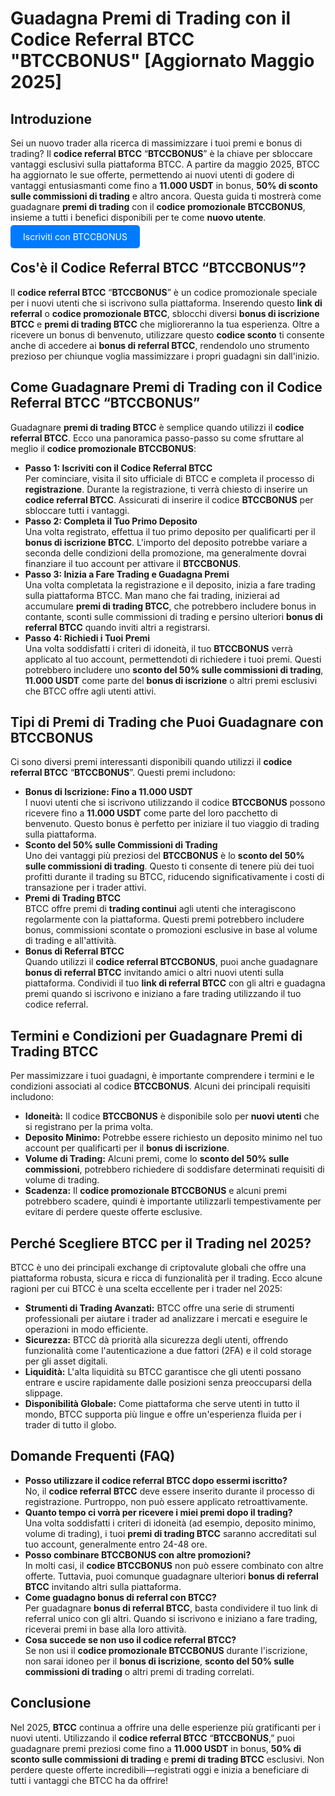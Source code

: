 <h1>Guadagna Premi di Trading con il Codice Referral BTCC "BTCCBONUS" [Aggiornato Maggio 2025]</h1>

</header>

<section>
    <h2>Introduzione</h2>
    <p>Sei un nuovo trader alla ricerca di massimizzare i tuoi premi e bonus di trading? Il <strong>codice referral BTCC</strong> “<strong>BTCCBONUS</strong>” è la chiave per sbloccare vantaggi esclusivi sulla piattaforma BTCC. A partire da maggio 2025, BTCC ha aggiornato le sue offerte, permettendo ai nuovi utenti di godere di vantaggi entusiasmanti come fino a <strong>11.000 USDT</strong> in bonus, <strong>50% di sconto sulle commissioni di trading</strong> e altro ancora. Questa guida ti mostrerà come guadagnare <strong>premi di trading</strong> con il <strong>codice promozionale BTCCBONUS</strong>, insieme a tutti i benefici disponibili per te come <strong>nuovo utente</strong>.</p>
</section>
<p><a href="https://partner.btcc.com/us/c/BTCCBONUS/9303" target="_blank" style="color: white; background-color: #007bff; padding: 10px 20px; text-decoration: none; border-radius: 5px;">Iscriviti con BTCCBONUS</a></p>
<section>
    <h2>Cos'è il Codice Referral BTCC “BTCCBONUS”?</h2>
    <p>Il <strong>codice referral BTCC</strong> “<strong>BTCCBONUS</strong>” è un codice promozionale speciale per i nuovi utenti che si iscrivono sulla piattaforma. Inserendo questo <strong>link di referral</strong> o <strong>codice promozionale BTCC</strong>, sblocchi diversi <strong>bonus di iscrizione BTCC</strong> e <strong>premi di trading BTCC</strong> che miglioreranno la tua esperienza. Oltre a ricevere un bonus di benvenuto, utilizzare questo <strong>codice sconto</strong> ti consente anche di accedere ai <strong>bonus di referral BTCC</strong>, rendendolo uno strumento prezioso per chiunque voglia massimizzare i propri guadagni sin dall'inizio.</p>
</section>

<section>
    <h2>Come Guadagnare Premi di Trading con il Codice Referral BTCC “BTCCBONUS”</h2>
    <p>Guadagnare <strong>premi di trading BTCC</strong> è semplice quando utilizzi il <strong>codice referral BTCC</strong>. Ecco una panoramica passo-passo su come sfruttare al meglio il <strong>codice promozionale BTCCBONUS</strong>:</p>
    <ul>
        <li><strong>Passo 1: Iscriviti con il Codice Referral BTCC</strong><br>Per cominciare, visita il sito ufficiale di BTCC e completa il processo di <strong>registrazione</strong>. Durante la registrazione, ti verrà chiesto di inserire un <strong>codice referral BTCC</strong>. Assicurati di inserire il codice <strong>BTCCBONUS</strong> per sbloccare tutti i vantaggi.</li>
        <li><strong>Passo 2: Completa il Tuo Primo Deposito</strong><br>Una volta registrato, effettua il tuo primo deposito per qualificarti per il <strong>bonus di iscrizione BTCC</strong>. L'importo del deposito potrebbe variare a seconda delle condizioni della promozione, ma generalmente dovrai finanziare il tuo account per attivare il <strong>BTCCBONUS</strong>.</li>
        <li><strong>Passo 3: Inizia a Fare Trading e Guadagna Premi</strong><br>Una volta completata la registrazione e il deposito, inizia a fare trading sulla piattaforma BTCC. Man mano che fai trading, inizierai ad accumulare <strong>premi di trading BTCC</strong>, che potrebbero includere bonus in contante, sconti sulle commissioni di trading e persino ulteriori <strong>bonus di referral BTCC</strong> quando inviti altri a registrarsi.</li>
        <li><strong>Passo 4: Richiedi i Tuoi Premi</strong><br>Una volta soddisfatti i criteri di idoneità, il tuo <strong>BTCCBONUS</strong> verrà applicato al tuo account, permettendoti di richiedere i tuoi premi. Questi potrebbero includere uno <strong>sconto del 50% sulle commissioni di trading</strong>, <strong>11.000 USDT</strong> come parte del <strong>bonus di iscrizione</strong> o altri premi esclusivi che BTCC offre agli utenti attivi.</li>
    </ul>
</section>

<section>
    <h2>Tipi di Premi di Trading che Puoi Guadagnare con BTCCBONUS</h2>
    <p>Ci sono diversi premi interessanti disponibili quando utilizzi il <strong>codice referral BTCC</strong> “<strong>BTCCBONUS</strong>”. Questi premi includono:</p>
    <ul>
        <li><strong>Bonus di Iscrizione: Fino a 11.000 USDT</strong><br>I nuovi utenti che si iscrivono utilizzando il codice <strong>BTCCBONUS</strong> possono ricevere fino a <strong>11.000 USDT</strong> come parte del loro pacchetto di benvenuto. Questo bonus è perfetto per iniziare il tuo viaggio di trading sulla piattaforma.</li>
        <li><strong>Sconto del 50% sulle Commissioni di Trading</strong><br>Uno dei vantaggi più preziosi del <strong>BTCCBONUS</strong> è lo <strong>sconto del 50% sulle commissioni di trading</strong>. Questo ti consente di tenere più dei tuoi profitti durante il trading su BTCC, riducendo significativamente i costi di transazione per i trader attivi.</li>
        <li><strong>Premi di Trading BTCC</strong><br>BTCC offre premi di <strong>trading continui</strong> agli utenti che interagiscono regolarmente con la piattaforma. Questi premi potrebbero includere bonus, commissioni scontate o promozioni esclusive in base al volume di trading e all'attività.</li>
        <li><strong>Bonus di Referral BTCC</strong><br>Quando utilizzi il <strong>codice referral BTCCBONUS</strong>, puoi anche guadagnare <strong>bonus di referral BTCC</strong> invitando amici o altri nuovi utenti sulla piattaforma. Condividi il tuo <strong>link di referral BTCC</strong> con gli altri e guadagna premi quando si iscrivono e iniziano a fare trading utilizzando il tuo codice referral.</li>
    </ul>
</section>

<section>
    <h2>Termini e Condizioni per Guadagnare Premi di Trading BTCC</h2>
    <p>Per massimizzare i tuoi guadagni, è importante comprendere i termini e le condizioni associati al codice <strong>BTCCBONUS</strong>. Alcuni dei principali requisiti includono:</p>
    <ul>
        <li><strong>Idoneità:</strong> Il codice <strong>BTCCBONUS</strong> è disponibile solo per <strong>nuovi utenti</strong> che si registrano per la prima volta.</li>
        <li><strong>Deposito Minimo:</strong> Potrebbe essere richiesto un deposito minimo nel tuo account per qualificarti per il <strong>bonus di iscrizione</strong>.</li>
        <li><strong>Volume di Trading:</strong> Alcuni premi, come lo <strong>sconto del 50% sulle commissioni</strong>, potrebbero richiedere di soddisfare determinati requisiti di volume di trading.</li>
        <li><strong>Scadenza:</strong> Il <strong>codice promozionale BTCCBONUS</strong> e alcuni premi potrebbero scadere, quindi è importante utilizzarli tempestivamente per evitare di perdere queste offerte esclusive.</li>
    </ul>
</section>

<section>
    <h2>Perché Scegliere BTCC per il Trading nel 2025?</h2>
    <p>BTCC è uno dei principali exchange di criptovalute globali che offre una piattaforma robusta, sicura e ricca di funzionalità per il trading. Ecco alcune ragioni per cui BTCC è una scelta eccellente per i trader nel 2025:</p>
    <ul>
        <li><strong>Strumenti di Trading Avanzati:</strong> BTCC offre una serie di strumenti professionali per aiutare i trader ad analizzare i mercati e eseguire le operazioni in modo efficiente.</li>
        <li><strong>Sicurezza:</strong> BTCC dà priorità alla sicurezza degli utenti, offrendo funzionalità come l'autenticazione a due fattori (2FA) e il cold storage per gli asset digitali.</li>
        <li><strong>Liquidità:</strong> L'alta liquidità su BTCC garantisce che gli utenti possano entrare e uscire rapidamente dalle posizioni senza preoccuparsi della slippage.</li>
        <li><strong>Disponibilità Globale:</strong> Come piattaforma che serve utenti in tutto il mondo, BTCC supporta più lingue e offre un'esperienza fluida per i trader di tutto il globo.</li>
    </ul>
</section>

<section>
    <h2>Domande Frequenti (FAQ)</h2>
    <ul>
        <li><strong>Posso utilizzare il codice referral BTCC dopo essermi iscritto?</strong><br>No, il <strong>codice referral BTCC</strong> deve essere inserito durante il processo di registrazione. Purtroppo, non può essere applicato retroattivamente.</li>
        <li><strong>Quanto tempo ci vorrà per ricevere i miei premi dopo il trading?</strong><br>Una volta soddisfatti i criteri di idoneità (ad esempio, deposito minimo, volume di trading), i tuoi <strong>premi di trading BTCC</strong> saranno accreditati sul tuo account, generalmente entro 24-48 ore.</li>
        <li><strong>Posso combinare BTCCBONUS con altre promozioni?</strong><br>In molti casi, il <strong>codice BTCCBONUS</strong> non può essere combinato con altre offerte. Tuttavia, puoi comunque guadagnare ulteriori <strong>bonus di referral BTCC</strong> invitando altri sulla piattaforma.</li>
        <li><strong>Come guadagno bonus di referral con BTCC?</strong><br>Per guadagnare <strong>bonus di referral BTCC</strong>, basta condividere il tuo link di referral unico con gli altri. Quando si iscrivono e iniziano a fare trading, riceverai premi in base alla loro attività.</li>
        <li><strong>Cosa succede se non uso il codice referral BTCC?</strong><br>Se non usi il <strong>codice promozionale BTCCBONUS</strong> durante l'iscrizione, non sarai idoneo per il <strong>bonus di iscrizione</strong>, <strong>sconto del 50% sulle commissioni di trading</strong> o altri premi di trading correlati.</li>
    </ul>
</section>

<section>
    <h2>Conclusione</h2>
    <p>Nel 2025, <strong>BTCC</strong> continua a offrire una delle esperienze più gratificanti per i nuovi utenti. Utilizzando il <strong>codice referral BTCC</strong> “<strong>BTCCBONUS</strong>,” puoi guadagnare premi preziosi come fino a <strong>11.000 USDT</strong> in bonus, <strong>50% di sconto sulle commissioni di trading</strong> e <strong>premi di trading BTCC</strong> esclusivi. Non perdere queste offerte incredibili—registrati oggi e inizia a beneficiare di tutti i vantaggi che BTCC ha da offrire!</p>
</section>

</body>
</html>
